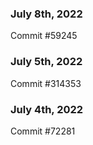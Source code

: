 ### July 8th, 2022

Commit #59245

### July 5th, 2022

Commit #314353


### July 4th, 2022

Commit #72281
